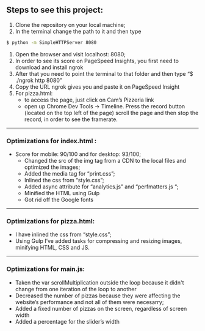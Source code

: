 ## Steps to see this project:
1. Clone the repository on your local machine;
1. In the terminal change the path to it and then type
```bash
$ python -m SimpleHTTPServer 8080
```
1. Open the browser and visit localhost: 8080;
1. In order to see its score on PageSpeed Insights, you first need to download and install ngrok
1. After that you need to point the terminal to that folder and then type “$ ./ngrok http 8080”
1. Copy the URL ngrok gives you and paste it on PageSpeed Insight
1. For pizza.html:
	- to access the page, just click on Cam’s Pizzeria link
	- open up Chrome Dev Tools -> Timeline. Press the record button (located on the top left of the page) scroll the page and then stop the record, in order to see the framerate.


--------------

### Optimizations  for index.html :  
* Score for mobile: 90/100 and for desktop: 93/100;
	- Changed the src of the img tag from a CDN to the local files and optimized the images;
	- Added the media tag for “print.css”;
	- Inlined the css from “style.css”;
	- Added async attribute for “analytics.js” and “perfmatters.js “;
	- Minified the HTML using Gulp
	- Got rid off the Google fonts

--------------

### Optimizations for pizza.html:

  - I have inlined the css from “style.css”;
  - Using Gulp  I’ve added tasks for compressing and resizing images, minifying HTML, CSS and JS.

--------------

### Optimizations for main.js:

- Taken the var scrollMultiplication outside the loop because it didn't change from one iteration of the loop to another
- Decreased the number of pizzas because they were affecting the website’s performance and not all of them were necesarry;
- Added a fixed number of pizzas on the screen, regardless of screen width
- Added a percentage for the slider’s width
